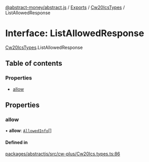 [@abstract-money/abstract.js](../README.md) / [Exports](../modules.md) / [Cw20IcsTypes](../modules/Cw20IcsTypes.md) / ListAllowedResponse

# Interface: ListAllowedResponse

[Cw20IcsTypes](../modules/Cw20IcsTypes.md).ListAllowedResponse

## Table of contents

### Properties

- [allow](Cw20IcsTypes.ListAllowedResponse.md#allow)

## Properties

### allow

• **allow**: [`AllowedInfo`](Cw20IcsTypes.AllowedInfo.md)[]

#### Defined in

[packages/abstractjs/src/cw-plus/Cw20Ics.types.ts:86](https://github.com/AbstractSDK/frontend/blob/07410073/packages/abstractjs/src/cw-plus/Cw20Ics.types.ts#L86)
